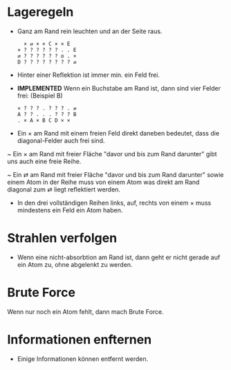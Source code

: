 # Lageregeln

- Ganz am Rand rein leuchten und an der Seite raus.

        × ⇄ × × C × × E
      × ? ? ? ? ? ? . . E
      ⇄ ? ? ? ? ? ? o . ×
      D ? ? ? ? ? ? ? ? ⇄

- Hinter einer Reflektion ist immer min. ein Feld frei.

- **IMPLEMENTED** Wenn ein Buchstabe am Rand ist, dann sind vier Felder frei: (Beispiel B)

      × ? ? ? . ? ? ? . ⇄
      A ? ? . . . ? ? ? B 
      . × A × B C D × ×

- Ein × am Rand mit einem freien Feld direkt daneben bedeutet,
  dass die diagonal-Felder auch frei sind.

~ Ein × am Rand mit freier Fläche "davor und bis zum Rand darunter" gibt uns auch eine freie Reihe.

~ Ein ⇄ am Rand mit freier Fläche "davor und bis zum Rand darunter" sowie einem Atom in der Reihe
muss von einem Atom was direkt am Rand diagonal zum ⇄ liegt reflektiert werden.

- In den drei vollständigen Reihen links, auf, rechts von einem × muss mindestens ein
  Feld ein Atom haben.

# Strahlen verfolgen

- Wenn eine nicht-absorbtion am Rand ist, dann geht er nicht gerade auf ein Atom zu, ohne abgelenkt zu werden.

# Brute Force

Wenn nur noch ein Atom fehlt, dann mach Brute Force.

# Informationen enfternen

- Einige Informationen können entfernt werden.